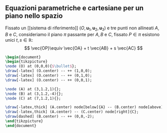 ## Equazioni parametriche e cartesiane per un piano nello spazio

Fissato un [[sistema di riferimento]] ($O, \mathbf{u}_{1},\mathbf{u}_{2},\mathbf{u}_{3}$) e tre punti non allineati $A,B$ e $C$, consideriamo il piano $\pi$ passante per $A,B$ e $C$, fissato $P \in \pi$ esistono unici $t, s \in \mathbb{R}$:
$$ \vec{OP}\equiv \vec{OA} + t \vec{AB} + s \vec{AC} $$
```tikz
\begin{document}
\begin{tikzpicture}
\node (O) at (0,0,0){$\bullet$};
\draw[-latex] (O.center) -- ++ (1,0,0);
\draw[-latex] (O.center) -- ++ (0,1,0);
\draw[-latex] (O.center) -- ++ (0,0,1);

\node (A) at (3,1.2,1){};
\node (B) at (3,1.2,-4){};
\node (C) at (7,1.2,1){};

\draw[-latex,thick] (A.center) node[below]{A} -- (B.center) node[above]{B};
\draw[-latex,thick] (A.center) -- (C.center) node[right]{C};
\draw[dashed] (B.center) -- ++ (0,0,-2);
\end{tikzpicture}
\end{document}
```
